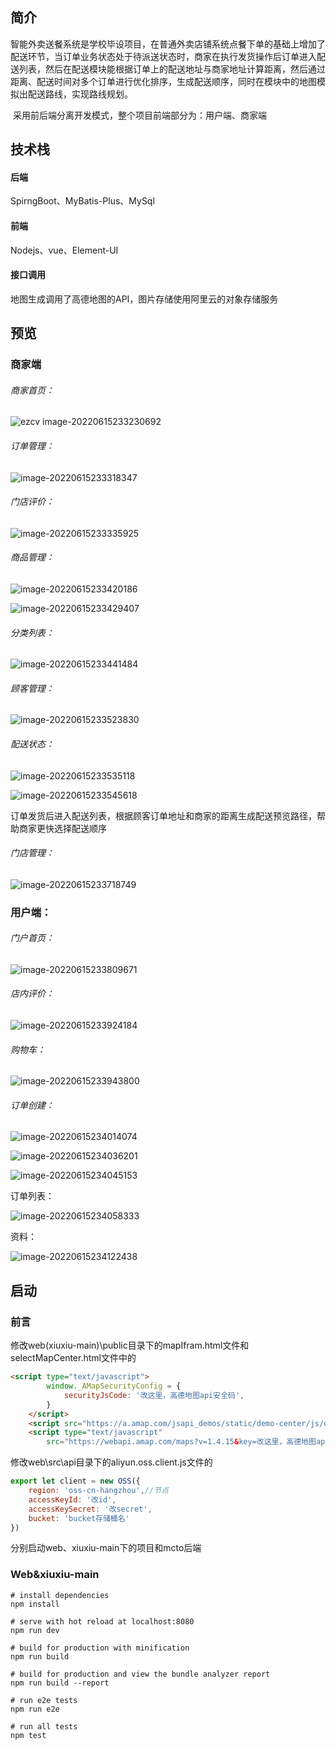 ## 简介

​        智能外卖送餐系统是学校毕设项目，在普通外卖店铺系统点餐下单的基础上增加了配送环节，当订单业务状态处于待派送状态时，商家在执行发货操作后订单进入配送列表，然后在配送模块能根据订单上的配送地址与商家地址计算距离，然后通过距离、配送时间对多个订单进行优化排序，生成配送顺序，同时在模块中的地图模拟出配送路线，实现路线规划。

​        采用前后端分离开发模式，整个项目前端部分为：用户端、商家端

## 技术栈

#### 后端

SpirngBoot、MyBatis-Plus、MySql

#### 前端

Nodejs、vue、Element-UI

#### 接口调用

地图生成调用了高德地图的API，图片存储使用阿里云的对象存储服务

## 预览

### 商家端

###### 商家首页：

![ezcv image-20220615233230692](https://raw.githubusercontent.com/q3531024747/MCTO/img/image-20220615233230692.png)

###### 订单管理：

![image-20220615233318347](img\image-20220615233318347.png)

###### 门店评价：

![image-20220615233335925](img\image-20220615233335925.png)

###### 商品管理：

![image-20220615233420186](img\image-20220615233420186.png)

![image-20220615233429407](img\image-20220615233429407.png)

###### 分类列表：

![image-20220615233441484](img\image-20220615233441484.png)

###### 顾客管理：

![image-20220615233523830](img\image-20220615233523830.png)

###### 配送状态：

![image-20220615233535118](img\image-20220615233535118.png)

![image-20220615233545618](img\image-20220615233545618.png)

订单发货后进入配送列表，根据顾客订单地址和商家的距离生成配送预览路径，帮助商家更快选择配送顺序

###### 门店管理：

![image-20220615233718749](img\image-20220615233718749.png)

### 用户端：

###### 门户首页：

![image-20220615233809671](img\image-20220615233809671.png)

###### 店内评价：

![image-20220615233924184](img\image-20220615233924184.png)

###### 购物车：

![image-20220615233943800](img\image-20220615233943800.png)

###### 订单创建：

![image-20220615234014074](img\image-20220615234014074.png)

![image-20220615234036201](img\image-20220615234036201.png)

![image-20220615234045153](img\image-20220615234045153.png)

订单列表：

![image-20220615234058333](img\image-20220615234058333.png)

资料：

![image-20220615234122438](img\image-20220615234122438.png)



## 启动

### 前言

修改web(xiuxiu-main)\public目录下的mapIfram.html文件和selectMapCenter.html文件中的

```html
<script type="text/javascript">
        window._AMapSecurityConfig = {
            securityJsCode: '改这里，高德地图api安全码',
        }
    </script>
    <script src="https://a.amap.com/jsapi_demos/static/demo-center/js/demoutils.js"></script>
    <script type="text/javascript"
        src="https://webapi.amap.com/maps?v=1.4.15&key=改这里，高德地图api的key值&plugin=AMap.Driving&plugin=AMap.Driving"></script>

```

修改web\src\api目录下的aliyun.oss.client.js文件的

```javascript
export let client = new OSS({
    region: 'oss-cn-hangzhou',//节点
    accessKeyId: '改id',
    accessKeySecret: '改secret',
    bucket: 'bucket存储桶名'
})
```

分别启动web、xiuxiu-main下的项目和mcto后端

### Web&xiuxiu-main

```
# install dependencies
npm install

# serve with hot reload at localhost:8080
npm run dev

# build for production with minification
npm run build

# build for production and view the bundle analyzer report
npm run build --report

# run e2e tests
npm run e2e

# run all tests
npm test
```

